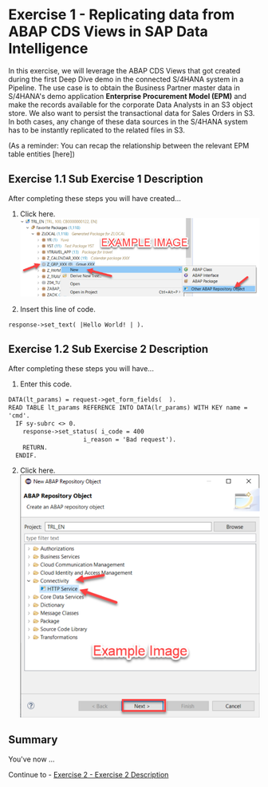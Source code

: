 # Exercise 1 - Replicating data from ABAP CDS Views in SAP Data Intelligence

In this exercise, we will leverage the ABAP CDS Views that got created during the first Deep Dive demo in the connected S/4HANA system in a Pipeline.
The use case is to obtain the Business Partner master data in S/4HANA's demo application **Enterprise Procurement Model (EPM)** and make the records available for the corporate Data Analysts in an S3 object store. We also want to persist the transactional data for Sales Orders in S3. In both cases, any change of these data sources in the S/4HANA system has to be instantly replicated to the related files in S3.

(As a reminder: You can recap the relationship between the relevant EPM table entities [here])

## Exercise 1.1 Sub Exercise 1 Description

After completing these steps you will have created...

1. Click here.
<br>![](/exercises/ex1/images/01_01_0010.png)

2.	Insert this line of code.
```abap
response->set_text( |Hello World! | ). 
```



## Exercise 1.2 Sub Exercise 2 Description

After completing these steps you will have...

1.	Enter this code.
```abap
DATA(lt_params) = request->get_form_fields(  ).
READ TABLE lt_params REFERENCE INTO DATA(lr_params) WITH KEY name = 'cmd'.
  IF sy-subrc <> 0.
    response->set_status( i_code = 400
                     i_reason = 'Bad request').
    RETURN.
  ENDIF.

```

2.	Click here.
<br>![](/exercises/ex1/images/01_02_0010.png)


## Summary

You've now ...

Continue to - [Exercise 2 - Exercise 2 Description](../ex2/README.md)

